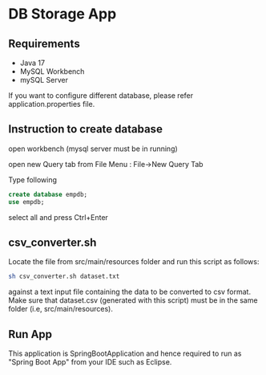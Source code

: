 # DB Storage App

## Requirements
- Java 17
- MySQL Workbench
- mySQL Server

If you want to configure different database, please refer application.properties file.

## Instruction to create database
open workbench (mysql server must be in running)

open new Query tab from File Menu  : File->New Query Tab

Type following

```sql
create database empdb;
use empdb;
```

select all and press Ctrl+Enter

## csv_converter.sh
Locate the file from src/main/resources folder and run this script as follows:

```bash
sh csv_converter.sh dataset.txt

```
against a text input file containing the data to be converted to csv format.
Make sure that dataset.csv (generated with this script) must be in the same folder (i.e, src/main/resources).

## Run App
This application is SpringBootApplication and hence required to run as "Spring Boot App" from your IDE such as Eclipse.
